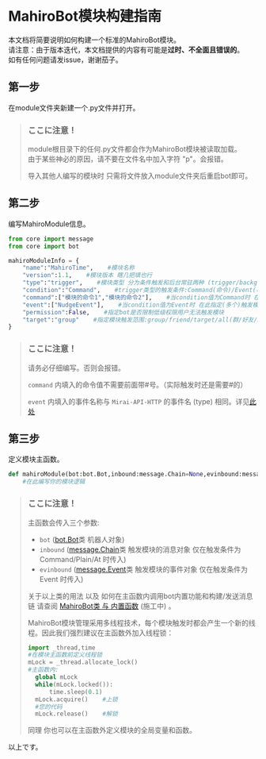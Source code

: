 # MahiroBot模块构建指南
本文档将简要说明如何构建一个标准的MahiroBot模块。  
请注意：由于版本迭代，本文档提供的内容有可能是**过时、不全面且错误的**。  
如有任何问题请发issue，谢谢茄子。
## 第一步
在module文件夹新建一个.py文件并打开。
>### **ここに注意！**
>module根目录下的任何.py文件都会作为MahiroBot模块被读取加载。  
>由于某些神必的原因，请不要在文件名中加入字符 "p"。会报错。
>
>导入其他人编写的模块时 只需将文件放入module文件夹后重启bot即可。
## 第二步
编写MahiroModule信息。  
```python
from core import message
from core import bot

mahiroModuleInfo = {
    "name":"MahiroTime",    #模块名称
    "version":1.1,    #模块版本 瞎几把填也行
    "type":"trigger",    #模块类型 分为条件触发和后台常驻两种 (trigger/background 目前只有trigger可用) (值为background时其余条件无效)
    "condition":"Command",    #trigger类型的触发条件:Command(命令)/Event(事件)/Plain(收到文字消息)/At(机器人被at) (值为Event时permission/target无效)
    "command":["模块的命令1","模块的命令2"],    #当condition值为Command时 在此指定(多个)触发模块的命令文字
    "event":["NudgeEvent"],    #当condition值为Event时 在此指定(多个)触发模块的事件
    "permission":False,    #指定bot是否限制低级权限用户无法触发模块
    "target":"group"    #指定模块触发范围:group/friend/target/all(群/好友/bot配置文件内指定的群聊/所有)
}
```
>### **ここに注意！**
>请务必仔细编写。否则会报错。  
>
>`command` 内填入的命令值不需要前面带#号。（实际触发时还是需要#的）  
>
>`event` 内填入的事件名称与 `Mirai-API-HTTP` 的事件名 (type) 相同。详见[此处](https://github.com/project-mirai/mirai-api-http/blob/master/docs/api/EventType.md)
## 第三步
定义模块主函数。
```python
def mahiroModule(bot:bot.Bot,inbound:message.Chain=None,evinbound:message.Event=None)->None:
    #在此编写你的模块逻辑
```
>### **ここに注意！**
>主函数会传入三个参数:  
>+ `bot` ([bot.Bot](https://github.com/XuuChannel/MahiroBot/blob/main/docs/bot.md#class-botconfigpathstr)类 机器人对象)  
>+ `inbound` ([message.Chain](https://github.com/XuuChannel/MahiroBot/blob/main/docs/message.md#class-chaintypestrsenderdictchainlist)类 触发模块的消息对象 仅在触发条件为 Command/Plain/At 时传入)
>+ `evinbound` ([message.Event](https://github.com/XuuChannel/MahiroBot/blob/main/docs/message.md#class-eventeventsindict)类 触发模块的事件对象 仅在触发条件为 Event 时传入)
>
>关于以上类的用法 以及 如何在主函数内调用bot内置功能和构建/发送消息链 请查阅 [MahiroBot类 与 内置函数](https://github.com/XuuChannel/MahiroBot/blob/master/docs/Class.md) (施工中) 。
>
>MahiroBot模块管理采用多线程技术，每个模块触发时都会产生一个新的线程。因此我们强烈建议在主函数外加入线程锁：  
>```python
>import _thread,time
>#在模块主函数前定义线程锁
>mLock = _thread.allocate_lock()
>#主函数内:
>   global mLock
>   while(mLock.locked()):
>       time.sleep(0.1)
>   mLock.acquire()    #上锁
>   #您的代码
>   mLock.release()    #解锁
>```
>同理 你也可以在主函数外定义模块的全局变量和函数。

以上です。